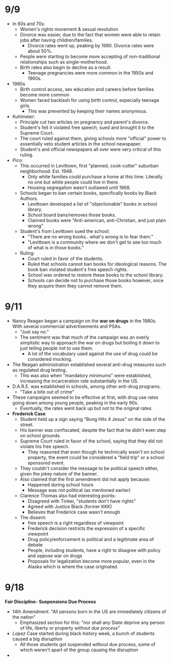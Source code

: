 # **9/9**
- In 60s and 70s:
	- Women's rights movement & sexual revolution
	- Divorce was easier, due to the fact that women were able to retain jobs after having children/families.
		- Divorce rates went up, peaking by 1980. Divorce rates were about 50%.
	- People were starting to become more accepting of non-traditional relationships such as single-motherhood.
	- Birth rates also begin to decline as a result.
		- Teenage pregnancies were more common in the 1950s and 1960s.
- 1980s
	- Birth control access, sex education and careers before families become more common
	- Women faced backlash for using birth control, especially teenage girls.
		- This was prevented by keeping their names anonymous.
- Kuhlmeier:
	- Principle cut two articles on pregnancy and parent's divorce.
	- Student's felt it violated free speech, sued and brought it to the Supreme Court. 
	- The court ruled against them, giving schools more "official" power to essentially veto student articles in the school newspaper.
	- Student's and official newspapers all over were very critical of this ruling. 
- Pico:
	- This occurred in Levittown, first "planned, cook-cutter" suburban neighborhood. Est. 1948.
		- Only white families could purchase a home at this time. Literally no one but white people could live in there.
		- Housing segregation wasn't outlawed until 1968. 
	- Schools began to ban certain books, specifically books by Black Authors.
		- Levittown developed a list of "objectionable" books in school library.
		- School board bans/removes those books.
		- Claimed books were "Anti-american, anti-Christian, and just plain wrong"
	- Student's from Levittown sued the school:
		- "There are no wrong books.. what's wrong is to fear them."
		- "Levittown is a community where we don't get to see too much of what is in those books."
	- Ruling:
		- Court ruled in favor of the students.
		- Ruled that schools cannot ban books for ideological reasons. The book ban violated student's free speech rights.
		- School was ordered to restore these books to the school library.
		- Schools can decide not to purchase those books however, once they acquire them they cannot remove them.
# 9/11
- Nancy Reagan began a campaign on the **war on drugs** in the 1980s. With several commercial advertisements and PSAs.
	- "Just say no."
	- The sentiment was that much of the campaign was an overly simplistic way to approach the war on drugs but boiling it down to just telling people not to use them.
		- A lot of the vocabulary used against the use of drug could be considered mocking.
- The Reagan administration established several anti-drug measures such as regulated drug testing. 
	- This was also when "mandatory minimums" were established, increasing the incarceration rate substantially in the US.
- D.A.R.E. was established in schools, among other anti-drug programs.
	- "Take a bite out of crime"
- These campaigns seemed to be effective at first, with drug use rates going down among young people, peaking in the early 90s.
	- Eventually, the rates went back up but not to the original rates.
- **Frederick Case**
	- Student held up a sign saying "Bong Hits 4 Jesus" on the side of the street. 
	- His banner was confiscated, despite the fact that he didn't even step on school grounds.
	- Supreme Court ruled in favor of the school, saying that they did not violate his free speech.
		- They reasoned that even though he technically wasn't on school property, the event could be considered a "field trip" or a school sponsored event.
	- They couldn't consider the message to be political speech either, given the jokey nature of the banner.
	- Also claimed that the first amendment did not apply because:
		- Happened during school hours
		- Message was not political (as mentioned earlier)
	- Clarence Thomas also had interesting points:
		- Disagreed with Tinker, "students don't have rights"
		- Agreed with Justice Black (former KKK)
		- Believes that Frederick case wasn't enough
	- The dissent:
		- free speech is a right regardless of viewpoint
		- Frederick decision restricts the expression of a specific viewpoint
		- Drug policy/enforcement is political and a legitimate area of debate
		- People, including students, have a right to disagree with policy and oppose war on drugs
		- Proposals for legalization become more popular, even in the Alaska which is where the case originated.
# 9/18 #
**Fair Discipline- Suspensions Due Process**
- 14th Amendment: "All persons born in the US are immediately citizens of the nation"
	- Emphasized section for this: "nor shall any State deprive any person of life, liberty or property *without due process*"
- *Lopez* Case started during black history week, a bunch of students caused a big disruption
	- All those students got suspended without due process, some of which weren't apart of the group causing the disruption
- 